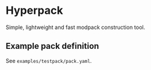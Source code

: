 # Hyperpack

Simple, lightweight and fast modpack construction tool.

## Example pack definition

See `examples/testpack/pack.yaml`.